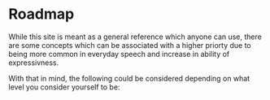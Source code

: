 # Roadmap

While this site is meant as a general reference which anyone can use, there are
some concepts which can be associated with a higher priorty due to being more
common in everyday speech and increase in ability of expressivness.

With that in mind, the following could be considered depending on what level you
consider yourself to be:
